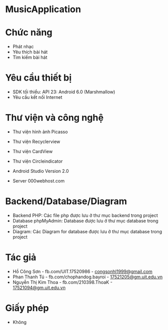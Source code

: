 # MusicApplication


# Chức năng
- Phát nhạc
- Yêu thích bài hát
- Tìm kiếm bài hát

# Yêu cầu thiết bị
- SDK tối thiểu: API 23: Android 6.0 (Marshmallow)
- Yêu cầu kết nối Internet

# Thư viện và công nghệ
- Thư viện hình ảnh Picasso 
- Thư viện Recyclerview 
- Thư viện CardView
- Thư viện Circleindicator


- Android Studio Version 2.0
- Server 000webhost.com

# Backend/Database/Diagram
- Backend PHP: Các file php được lưu ở thư mục backend trong project
- Database phpMyAdmin: Database được lưu ở thư mục database trong project
- Diagram: Các Diagram for database được lưu ở thư mục database trong project



# Tác giả
- Hồ Công Sơn - fb.com/UIT.17520986 - congsonhl1999@gmail.com
- Phan Thanh Tú - fb.com/chophandog.bayroi - 17521205@gm.uit.edu.vn
- Nguyễn Thị Kim Thoa - fb.com/210398.ThoaK -  17521094@gm.uit.edu.vn


# Giấy phép
- Không
